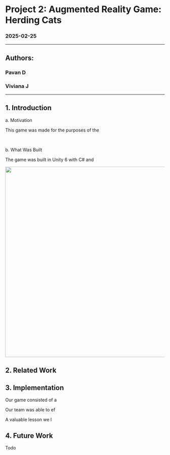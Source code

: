 # Project 2: Augmented Reality Game: Herding Cats
### 2025-02-25

---

## Authors:
### Pavan D
### Viviana J

---

## 1. Introduction

a. Motivation

This game was made for the purposes of the 

<br/>

b. What Was Built

The game was built in Unity 6 with C# and 

<img width=600 src=""/>

## 2. Related Work

## 3. Implementation

Our game consisted of a 

Our team was able to ef

A valuable lesson we l

## 4. Future Work

Todo
